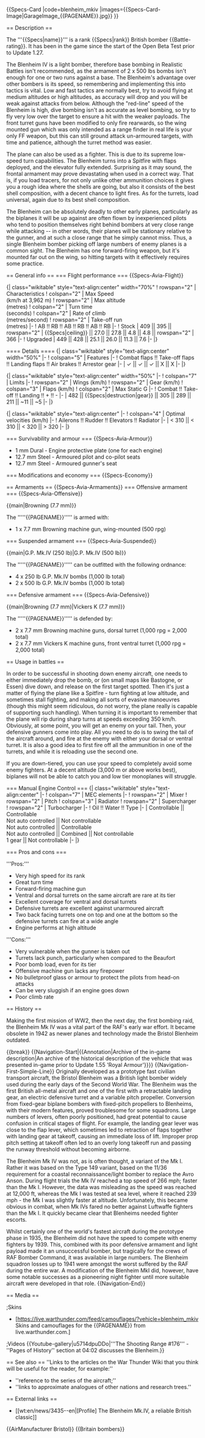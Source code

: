 {{Specs-Card
|code=blenheim_mkiv
|images={{Specs-Card-Image|GarageImage_{{PAGENAME}}.jpg}}
}}

== Description ==
<!-- ''In the description, the first part should be about the history of and the creation and combat usage of the aircraft, as well as its key features. In the second part, tell the reader about the aircraft in the game. Insert a screenshot of the vehicle, so that if the novice player does not remember the vehicle by name, he will immediately understand what kind of vehicle the article is talking about.'' -->
The '''{{Specs|name}}''' is a rank {{Specs|rank}} British bomber {{Battle-rating}}. It has been in the game since the start of the Open Beta Test prior to Update 1.27.

The Blenheim IV is a light bomber, therefore base bombing in Realistic Battles isn't recommended, as the armament of 2 x 500 lbs bombs isn't enough for one or two runs against a base. The Blenheim's advantage over other bombers is its speed, so remembering and implementing this into tactics is vital. Low and fast tactics are normally best, try to avoid flying at medium altitudes or high altitudes, as accuracy will drop and you will be weak against attacks from below. Although the "red-line" speed of the Blenheim is high, dive bombing isn't as accurate as level bombing, so try to fly very low over the target to ensure a hit with the weaker payloads. The front turret guns have been modified to only fire rearwards, so the wing mounted gun which was only intended as a range finder in real life is your only FF weapon, but this can still ground attack un-armoured targets, with time and patience, although the turret method was easier.

The plane can also be used as a fighter. This is due to its supreme low-speed turn capabilities. The Blenheim turns into a Spitfire with flaps deployed, and the elevator fully extended. Surprising as it may sound, the frontal armament may prove devastating when used in a correct way. That is, if you load tracers, for not only unlike other ammunition choices it gives you a rough idea where the shells are going, but also it consists of the best shell composition, with a decent chance to light fires. As for the turrets, load universal, again due to its best shell composition.

The Blenheim can be absolutely deadly to other early planes, particularly as the biplanes it will be up against are often flown by inexperienced pilots who tend to position themselves right behind bombers at very close range while attacking -- in other words, their planes will be stationary relative to the gunner, and at such a close range that he simply cannot miss. Thus, a single Blenheim bomber picking off large numbers of enemy planes is a common sight. The Blenheim has one forward-firing weapon, but it's mounted far out on the wing, so hitting targets with it effectively requires some practice.

== General info ==
=== Flight performance ===
{{Specs-Avia-Flight}}
<!-- ''Describe how the aircraft behaves in the air. Speed, manoeuvrability, acceleration and allowable loads - these are the most important characteristics of the vehicle.'' -->

{| class="wikitable" style="text-align:center" width="70%"
! rowspan="2" | Characteristics
! colspan="2" | Max Speed<br>(km/h at 3,962 m)
! rowspan="2" | Max altitude<br>(metres)
! colspan="2" | Turn time<br>(seconds)
! colspan="2" | Rate of climb<br>(metres/second)
! rowspan="2" | Take-off run<br>(metres)
|-
! AB !! RB !! AB !! RB !! AB !! RB
|-
! Stock
| 409 || 395 || rowspan="2" | {{Specs|ceiling}} || 27.0 || 27.8 || 4.8 || 4.8 || rowspan="2" | 366
|-
! Upgraded
| 449 || 428 || 25.1 || 26.0 || 11.3 || 7.6
|-
|}

==== Details ====
{| class="wikitable" style="text-align:center" width="50%"
|-
! colspan="5" | Features
|-
! Combat flaps !! Take-off flaps !! Landing flaps !! Air brakes !! Arrestor gear
|-
| ✓ || ✓ || ✓ || X || X     <!-- ✓ -->
|-
|}

{| class="wikitable" style="text-align:center" width="50%"
|-
! colspan="7" | Limits
|-
! rowspan="2" | Wings (km/h)
! rowspan="2" | Gear (km/h)
! colspan="3" | Flaps (km/h)
! colspan="2" | Max Static G
|-
! Combat !! Take-off !! Landing !! + !! -
|-
| 482 <!--{{Specs|destruction|body}}--> || {{Specs|destruction|gear}} || 305 || 289 || 211 || ~11 || ~5
|-
|}

{| class="wikitable" style="text-align:center"
|-
! colspan="4" | Optimal velocities (km/h)
|-
! Ailerons !! Rudder !! Elevators !! Radiator
|-
| < 310 || < 310 || < 320 || > 320
|-
|}

=== Survivability and armour ===
{{Specs-Avia-Armour}}
<!-- ''Examine the survivability of the aircraft. Note how vulnerable the structure is and how secure the pilot is, whether the fuel tanks are armoured, etc. Describe the armour, if there is any, and also mention the vulnerability of other critical aircraft systems.'' -->

* 1 mm Dural - Engine protective plate (one for each engine)
* 12.7 mm Steel - Armoured pilot and co-pilot seats
* 12.7 mm Steel - Armoured gunner's seat

=== Modifications and economy ===
{{Specs-Economy}}

== Armaments ==
{{Specs-Avia-Armaments}}
=== Offensive armament ===
{{Specs-Avia-Offensive}}
<!-- ''Describe the offensive armament of the aircraft, if any. Describe how effective the cannons and machine guns are in a battle, and also what belts or drums are better to use. If there is no offensive weaponry, delete this subsection.'' -->
{{main|Browning (7.7 mm)}}

The '''''{{PAGENAME}}''''' is armed with:

* 1 x 7.7 mm Browning machine gun, wing-mounted (500 rpg)

=== Suspended armament ===
{{Specs-Avia-Suspended}}
<!-- ''Describe the aircraft's suspended armament: additional cannons under the wings, bombs, rockets and torpedoes. This section is especially important for bombers and attackers. If there is no suspended weaponry remove this subsection.'' -->
{{main|G.P. Mk.IV (250 lb)|G.P. Mk.IV (500 lb)}}

The '''''{{PAGENAME}}''''' can be outfitted with the following ordnance:

* 4 x 250 lb G.P. Mk.IV bombs (1,000 lb total)
* 2 x 500 lb G.P. Mk.IV bombs (1,000 lb total)

=== Defensive armament ===
{{Specs-Avia-Defensive}}
<!-- ''Defensive armament with turret machine guns or cannons, crewed by gunners. Examine the number of gunners and what belts or drums are better to use. If defensive weaponry is not available, remove this subsection.'' -->
{{main|Browning (7.7 mm)|Vickers K (7.7 mm)}}

The '''''{{PAGENAME}}''''' is defended by:

* 2 x 7.7 mm Browning machine guns, dorsal turret (1,000 rpg = 2,000 total)
* 2 x 7.7 mm Vickers K machine guns, front ventral turret (1,000 rpg = 2,000 total)

== Usage in battles ==
<!-- ''Describe the tactics of playing in the aircraft, the features of using aircraft in a team and advice on tactics. Refrain from creating a "guide" - do not impose a single point of view, but instead, give the reader food for thought. Examine the most dangerous enemies and give recommendations on fighting them. If necessary, note the specifics of the game in different modes (AB, RB, SB).'' -->
In order to be successful in shooting down enemy aircraft, one needs to either immediately drop the bomb, or (on small maps like Bastogne, or Essen) dive down, and release on the first target spotted. Then it's just a matter of flying the plane like a Spitfire - turn fighting at low altitude, and sometimes stall fighting, and making all sorts of evasive manoeuvres (though this might seem ridiculous, do not worry, the plane really is capable of supporting such handling). When turning it is important to remember that the plane will rip during sharp turns at speeds exceeding 350 km/h. Obviously, at some point, you will get an enemy on your tail. Then, your defensive gunners come into play. All you need to do is to swing the tail of the aircraft around, and fire at the enemy with either your dorsal or ventral turret. It is also a good idea to first fire off all the ammunition in one of the turrets, and while it is reloading use the second one.

If you are down-tiered, you can use your speed to completely avoid some enemy fighters. At a decent altitude (3,000 m or above works best), biplanes will not be able to catch you and low tier monoplanes will struggle.

=== Manual Engine Control ===
{| class="wikitable" style="text-align:center"
|-
! colspan="7" | MEC elements
|-
! rowspan="2" | Mixer
! rowspan="2" | Pitch
! colspan="3" | Radiator
! rowspan="2" | Supercharger
! rowspan="2" | Turbocharger
|-
! Oil !! Water !! Type
|-
| Controllable || Controllable<br>Not auto controlled || Not controllable<br>Not auto controlled || Controllable<br>Not auto controlled || Combined || Not controllable<br>1 gear || Not controllable
|-
|}

=== Pros and cons ===
<!-- ''Summarise and briefly evaluate the vehicle in terms of its characteristics and combat effectiveness. Mark its pros and cons in the bulleted list. Try not to use more than 6 points for each of the characteristics. Avoid using categorical definitions such as "bad", "good" and the like - use substitutions with softer forms such as "inadequate" and "effective".'' -->

'''Pros:'''

* Very high speed for its rank
* Great turn time
* Forward-firing machine gun
* Ventral and dorsal turrets on the same aircraft are rare at its tier
* Excellent coverage for ventral and dorsal turrets
* Defensive turrets are excellent against unarmoured aircraft
* Two back facing turrets one on top and one at the bottom so the defensive turrets can fire at a wide angle
* Engine performs at high altitude

'''Cons:'''

* Very vulnerable when the gunner is taken out
* Turrets lack punch, particularly when compared to the Beaufort
* Poor bomb load, even for its tier
* Offensive machine gun lacks any firepower
* No bulletproof glass or armour to protect the pilots from head-on attacks
* Can be very sluggish if an engine goes down
* Poor climb rate

== History ==
<!-- ''Describe the history of the creation and combat usage of the aircraft in more detail than in the introduction. If the historical reference turns out to be too long, take it to a separate article, taking a link to the article about the vehicle and adding a block "/History" (example: <nowiki>https://wiki.warthunder.com/(Vehicle-name)/History</nowiki>) and add a link to it here using the <code>main</code> template. Be sure to reference text and sources by using <code><nowiki><ref></ref></nowiki></code>, as well as adding them at the end of the article with <code><nowiki><references /></nowiki></code>. This section may also include the vehicle's dev blog entry (if applicable) and the in-game encyclopedia description (under <code><nowiki>=== In-game description ===</nowiki></code>, also if applicable).'' -->
Making the first mission of WW2, then the next day, the first bombing raid, the Blenheim Mk IV was a vital part of the RAF's early war effort. It became obsolete in 1942 as newer planes and technology made the Bristol Blenheim outdated.

{{break}}
{{Navigation-Start|{{Annotation|Archive of the in-game description|An archive of the historical description of the vehicle that was presented in-game prior to Update 1.55 'Royal Armour'}}}}
{{Navigation-First-Simple-Line}}
Originally developed as a prototype fast civilian transport aircraft, the Bristol Blenheim was a British light bomber widely used during the early days of the Second World War. The Blenheim was the first British all-metal aircraft and one of the first with a retractable landing gear, an electric defensive turret and a variable pitch propeller. Conversion from fixed-gear biplane bombers with fixed-pitch propellers to Blenheims, with their modern features, proved troublesome for some squadrons. Large numbers of levers, often poorly positioned, had great potential to cause confusion in critical stages of flight. For example, the landing gear lever was close to the flap lever, which sometimes led to retraction of flaps together with landing gear at takeoff, causing an immediate loss of lift. Improper prop pitch setting at takeoff often led to an overly long takeoff run and passing the runway threshold without becoming airborne.

The Blenheim Mk IV was not, as is often thought, a variant of the Mk I. Rather it was based on the Type 149 variant, based on the 11/36 requirement for a coastal reconnaissance/light bomber to replace the Avro Anson. During flight trials the Mk IV reached a top speed of 266 mph; faster than the Mk I. However, the data was misleading as the speed was reached at 12,000 ft, whereas the Mk I was tested at sea level, where it reached 239 mph - the Mk I was slightly faster at altitude. Unfortunately, this became obvious in combat, when Mk IVs fared no better against Luftwaffe fighters than the Mk I. It quickly became clear that Blenheims needed fighter escorts.

Whilst certainly one of the world's fastest aircraft during the prototype phase in 1935, the Blenheim did not have the speed to compete with enemy fighters by 1939. This, combined with its poor defensive armament and light payload made it an unsuccessful bomber, but tragically for the crews of RAF Bomber Command, it was available in large numbers. The Blenheim squadron losses up to 1941 were amongst the worst suffered by the RAF during the entire war. A modification of the Blenheim MkI did, however, have some notable successes as a pioneering night fighter until more suitable aircraft were developed in that role.
{{Navigation-End}}

== Media ==
<!-- ''Excellent additions to the article would be video guides, screenshots from the game, and photos.'' -->

;Skins

* [https://live.warthunder.com/feed/camouflages/?vehicle=blenheim_mkiv Skins and camouflages for the {{PAGENAME}} from live.warthunder.com.]

;Videos
{{Youtube-gallery|u5714dpuDDo|'''The Shooting Range #176''' - ''Pages of History'' section at 04:02 discusses the Blenheim.}}

== See also ==
''Links to the articles on the War Thunder Wiki that you think will be useful for the reader, for example:''

* ''reference to the series of the aircraft;''
* ''links to approximate analogues of other nations and research trees.''

== External links ==
<!-- ''Paste links to sources and external resources, such as:''
* ''topic on the official game forum;''
* ''other literature.'' -->

* [[wt:en/news/3435--en|[Profile] The Blenheim Mk.IV, a reliable British classic]]

{{AirManufacturer Bristol}}
{{Britain bombers}}